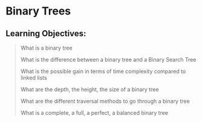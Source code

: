 # Binary Trees

## Learning Objectives:

> What is a binary tree
>
> What is the difference between a binary tree and a Binary Search Tree
>
> What is the possible gain in terms of time complexity compared to linked lists
>
> What are the depth, the height, the size of a binary tree
>
> What are the different traversal methods to go through a binary tree
>
> What is a complete, a full, a perfect, a balanced binary tree
